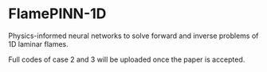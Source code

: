 # FlamePINN-1D
Physics-informed neural networks to solve forward and inverse problems of 1D laminar flames.

Full codes of case 2 and 3 will be uploaded once the paper is accepted.

